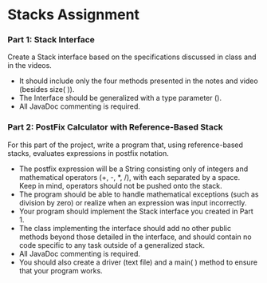 # Stacks Assignment

### Part 1: Stack Interface
Create a Stack interface based on the specifications discussed in class and in the videos.  
* It should include only the four methods presented in the notes and video (besides size( )).  
* The Interface should be generalized with a type parameter (<E>).  
* All JavaDoc commenting is required.

### Part 2: PostFix Calculator with Reference-Based Stack
For this part of the project, write a program that, using reference-based stacks, evaluates expressions in postfix notation.  
* The postfix expression will be a String consisting only of integers and mathematical operators (+, -, *, /), with each separated by a space.  Keep in mind, operators should not be pushed onto the stack.
* The program should be able to handle mathematical exceptions (such as division by zero) or realize when an expression was input incorrectly.
* Your program should implement the Stack interface you created in Part 1.  
* The class implementing the interface should add no other public methods beyond those detailed in the interface, and should contain no code specific to any task outside of a generalized stack. 
* All JavaDoc commenting is required.  
* You should also create a driver (text file) and a main( ) method to ensure that your program works.
